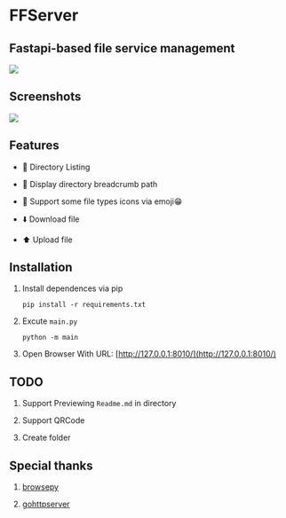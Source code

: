 # FFServer

## Fastapi-based file service management

![](https://github.com/SimonWDC/ffserver/blob/main/static/img/ffserver.png)

## Screenshots

![](https://github.com/SimonWDC/ffserver/blob/main/static/img/screenshot.png)

## Features

- 📁 Directory Listing

- 🍞 Display directory breadcrumb path

- 📍 Support some file types icons via emoji😁

- ⬇️ Download file 

- ⬆️ Upload file

## Installation

1. Install dependences via pip
    ```
    pip install -r requirements.txt
    ```

2. Excute `main.py`
    ```
    python -m main
    ```

3. Open Browser With URL: [http://127.0.0.1:8010/](http://127.0.0.1:8010/)

## TODO

1. Support Previewing `Readme.md` in directory

2. Support QRCode

3. Create folder

## Special thanks

1. [browsepy](https://github.com/ergoithz/browsepy)

2. [gohttpserver](https://github.com/codeskyblue/gohttpserver)